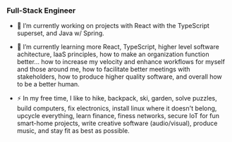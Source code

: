 ### Full-Stack Engineer

- 🔭 I’m currently working on projects with React with the TypeScript superset, and Java w/ Spring.

- 🌱 I’m currently learning more React, TypeScript, higher level software achitecture, IaaS principles, how to make an organization function better... how to increase my velocity and enhance workflows for myself and those around me, how to facilitate better meetings with stakeholders, how to produce higher quality software, and overall how to be a better human.

- ⚡ In my free time, I like to hike, backpack, ski, garden, solve puzzles, build computers, fix electronics, install linux where it doesn't belong, upcycle everything, learn finance, finess networks, secure IoT for fun smart-home projects, write creative software (audio/visual), produce music, and stay fit as best as possible.

<!--
**derrek-gass/derrek-gass** is a ✨ _special_ ✨ repository because its `README.md` (this file) appears on your GitHub profile.

Here are some ideas to get you started:

- 🔭 I’m currently working on ...
- 🌱 I’m currently learning ...
- 👯 I’m looking to collaborate on ...
- 🤔 I’m looking for help with ...
- 💬 Ask me about ...
- 📫 How to reach me: ...
- 😄 Pronouns: ...
- ⚡ Fun fact: ...
-->
